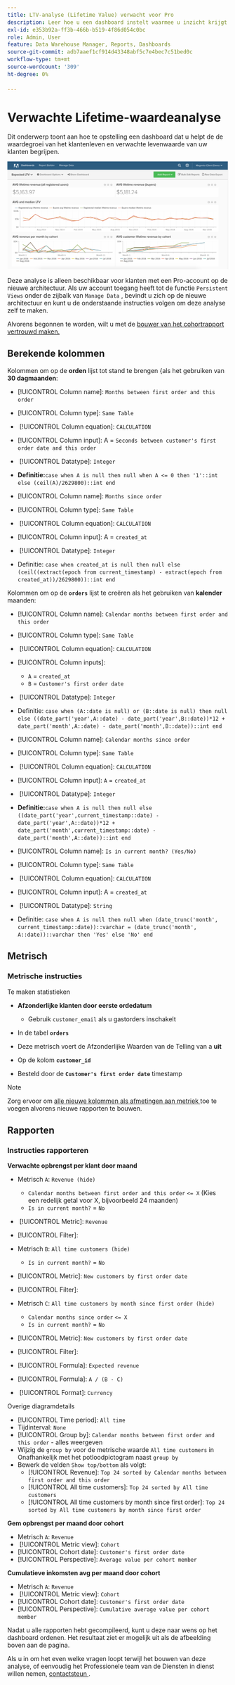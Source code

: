 ```yaml
---
title: LTV-analyse (Lifetime Value) verwacht voor Pro
description: Leer hoe u een dashboard instelt waarmee u inzicht krijgt in de groei van de levenswaarde van klanten en de verwachte levensduurwaarde van uw klanten.
exl-id: e353b92a-ff3b-466b-b519-4f86d054c0bc
role: Admin, User
feature: Data Warehouse Manager, Reports, Dashboards
source-git-commit: adb7aaef1cf914d43348abf5c7e4bec7c51bed0c
workflow-type: tm+mt
source-wordcount: '309'
ht-degree: 0%

---
```


# Verwachte Lifetime-waardeanalyse

Dit onderwerp toont aan hoe te opstelling een dashboard dat u helpt de de waardegroei van het klantenleven en verwachte levenwaarde van uw klanten begrijpen.

![](../../assets/exp-lifetim-value-anyalysis.png)

Deze analyse is alleen beschikbaar voor klanten met een Pro-account op de nieuwe architectuur. Als uw account toegang heeft tot de functie `Persistent Views` onder de zijbalk van `Manage Data` , bevindt u zich op de nieuwe architectuur en kunt u de onderstaande instructies volgen om deze analyse zelf te maken.

Alvorens begonnen te worden, wilt u met de [ bouwer van het cohortrapport vertrouwd maken.](../dev-reports/cohort-rpt-bldr.md)

## Berekende kolommen

Kolommen om op de **orden** lijst tot stand te brengen &lbrace;als het gebruiken van **30 dagmaanden**:

* [!UICONTROL Column name]: `Months between first order and this order`
* [!UICONTROL Column type]: `Same Table`
* &#x200B;
  [!UICONTROL Column equation]: `CALCULATION`
* [!UICONTROL Column input]: A = `Seconds between customer's first order date and this order`
* &#x200B;
  [!UICONTROL Datatype]: `Integer`
* **Definitie:**`case when A is null then null when A <= 0 then '1'::int else (ceil(A)/2629800)::int end`

* [!UICONTROL Column name]: `Months since order`
* [!UICONTROL Column type]: `Same Table`
* &#x200B;
  [!UICONTROL Column equation]: `CALCULATION`
* [!UICONTROL Column input]: A = `created_at`
* &#x200B;
  [!UICONTROL Datatype]: `Integer`
* Definitie: `case when created_at is null then null else (ceil((extract(epoch from current_timestamp) - extract(epoch from created_at))/2629800))::int end`

Kolommen om op de **`orders`** lijst te creëren als het gebruiken van **kalender** maanden:

* [!UICONTROL Column name]: `Calendar months between first order and this order`
* [!UICONTROL Column type]: `Same Table`
* &#x200B;
  [!UICONTROL Column equation]: `CALCULATION`
* [!UICONTROL Column inputs]:
   * `A` = `created_at`
   * `B` = `Customer's first order date`

* &#x200B;
  [!UICONTROL Datatype]: `Integer`
* Definitie: `case when (A::date is null) or (B::date is null) then null else ((date_part('year',A::date) - date_part('year',B::date))*12 + date_part('month',A::date) - date_part('month',B::date))::int end`

* [!UICONTROL Column name]: `Calendar months since order`
* [!UICONTROL Column type]: `Same Table`
* &#x200B;
  [!UICONTROL Column equation]: `CALCULATION`
* [!UICONTROL Column input]: `A` = `created_at`
* &#x200B;
  [!UICONTROL Datatype]: `Integer`
* **Definitie:**`case when A is null then null else ((date_part('year',current_timestamp::date) - date_part('year',A::date))*12 + date_part('month',current_timestamp::date) - date_part('month',A::date))::int end`

* [!UICONTROL Column name]: `Is in current month? (Yes/No)`
* [!UICONTROL Column type]: `Same Table`
* &#x200B;
  [!UICONTROL Column equation]: `CALCULATION`
* [!UICONTROL Column input]: A = `created_at`
* &#x200B;
  [!UICONTROL Datatype]: `String`
* Definitie: `case when A is null then null when (date_trunc('month', current_timestamp::date))::varchar = (date_trunc('month', A::date))::varchar then 'Yes' else 'No' end`

## Metrisch

### Metrische instructies

Te maken statistieken

* **Afzonderlijke klanten door eerste ordedatum**
   * Gebruik `customer_email` als u gastorders inschakelt

* In de tabel **`orders`**
* Deze metrisch voert de Afzonderlijke Waarden van de Telling van a **uit**
* Op de kolom **`customer_id`**
* Besteld door de **`Customer's first order date`** timestamp

>[!NOTE]
>
>Zorg ervoor om [ alle nieuwe kolommen als afmetingen aan metriek ](../../data-analyst/data-warehouse-mgr/manage-data-dimensions-metrics.md) toe te voegen alvorens nieuwe rapporten te bouwen.

## Rapporten

### Instructies rapporteren

**Verwachte opbrengst per klant door maand**

* Metrisch `A`: `Revenue (hide)`
   * `Calendar months between first order and this order` `<= X` (Kies een redelijk getal voor X, bijvoorbeeld 24 maanden)
   * `Is in current month?` = `No`

* &#x200B;
  [!UICONTROL Metric]: `Revenue`
* [!UICONTROL Filter]:

* Metrisch `B`: `All time customers (hide)`
   * `Is in current month?` = `No`

* [!UICONTROL Metric]: `New customers by first order date`
* [!UICONTROL Filter]:

* Metrisch `C`: `All time customers by month since first order (hide)`
   * `Calendar months since order` `<= X`
   * `Is in current month?` = `No`

* [!UICONTROL Metric]: `New customers by first order date`
* [!UICONTROL Filter]:

* [!UICONTROL Formula]: `Expected revenue`
* [!UICONTROL Formula]: `A / (B - C)`
* &#x200B;
  [!UICONTROL Format]: `Currency`

Overige diagramdetails

* [!UICONTROL Time period]: `All time`
* Tijdinterval: `None`
* [!UICONTROL Group by]: `Calendar months between first order and this order` - alles weergeven
* Wijzig de `group by` voor de metrische waarde `All time customers` in Onafhankelijk met het potloodpictogram naast `group by`
* Bewerk de velden `Show top/bottom` als volgt:
   * [!UICONTROL Revenue]: `Top 24 sorted by Calendar months between first order and this order`
   * [!UICONTROL All time customers]: `Top 24 sorted by All time customers`
   * [!UICONTROL All time customers by month since first order]: `Top 24 sorted by All time customers by month since first order`

**Gem opbrengst per maand door cohort**

* Metrisch `A`: `Revenue`
* &#x200B;
  [!UICONTROL Metric view]: `Cohort`
* [!UICONTROL Cohort date]: `Customer's first order date`
* [!UICONTROL Perspective]: `Average value per cohort member`

**Cumulatieve inkomsten avg per maand door cohort**

* Metrisch `A`: `Revenue`
* &#x200B;
  [!UICONTROL Metric view]: `Cohort`
* [!UICONTROL Cohort date]: `Customer's first order date`
* [!UICONTROL Perspective]: `Cumulative average value per cohort member`

Nadat u alle rapporten hebt gecompileerd, kunt u deze naar wens op het dashboard ordenen. Het resultaat ziet er mogelijk uit als de afbeelding boven aan de pagina.

Als u in om het even welke vragen loopt terwijl het bouwen van deze analyse, of eenvoudig het Professionele team van de Diensten in dienst willen nemen, [ contactsteun ](https://experienceleague.adobe.com/docs/commerce-knowledge-base/kb/troubleshooting/miscellaneous/mbi-service-policies.html?lang=nl-NL).
